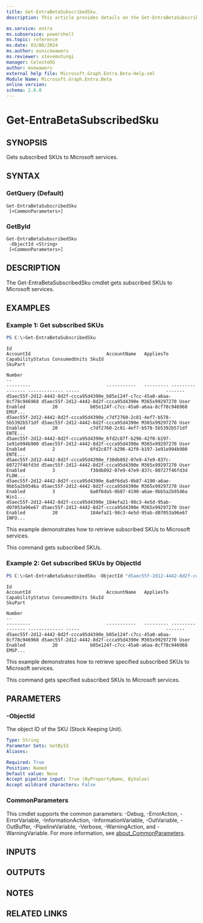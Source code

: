 ```yaml
---
title: Get-EntraBetaSubscribedSku.
description: This article provides details on the Get-EntraBetaSubscribedSku command.

ms.service: entra
ms.subservice: powershell
ms.topic: reference
ms.date: 03/08/2024
ms.author: eunicewaweru
ms.reviewer: stevemutungi
manager: CelesteDG
author: msewaweru
external help file: Microsoft.Graph.Entra.Beta-Help.xml
Module Name: Microsoft.Graph.Entra.Beta
online version:
schema: 2.0.0
---
```


# Get-EntraBetaSubscribedSku

## SYNOPSIS
Gets subscribed SKUs to Microsoft services.

## SYNTAX

### GetQuery (Default)
```
Get-EntraBetaSubscribedSku 
 [<CommonParameters>]
```

### GetById
```
Get-EntraBetaSubscribedSku 
 -ObjectId <String> 
 [<CommonParameters>]
```

## DESCRIPTION
The Get-EntraBetaSubscribedSku cmdlet gets subscribed SKUs to Microsoft services.

## EXAMPLES

### Example 1: Get subscribed SKUs
```powershell
PS C:\>Get-EntraBetaSubscribedSku
```
```
Id                                                                        AccountId                            AccountName   AppliesTo CapabilityStatus ConsumedUnits SkuId                                SkuPart
                                                                                                                                                                                                           Number
--                                                                        ---------                            -----------   --------- ---------------- ------------- -----                                -------
d5aec55f-2d12-4442-8d2f-ccca95d4390e_b05e124f-c7cc-45a0-a6aa-8cf78c946968 d5aec55f-2d12-4442-8d2f-ccca95d4390e M365x99297270 User      Enabled          20            b05e124f-c7cc-45a0-a6aa-8cf78c946968 EMSP...
d5aec55f-2d12-4442-8d2f-ccca95d4390e_c7df2760-2c81-4ef7-b578-5b5392b571df d5aec55f-2d12-4442-8d2f-ccca95d4390e M365x99297270 User      Enabled          20            c7df2760-2c81-4ef7-b578-5b5392b571df ENTE...
d5aec55f-2d12-4442-8d2f-ccca95d4390e_6fd2c87f-b296-42f0-b197-1e91e994b900 d5aec55f-2d12-4442-8d2f-ccca95d4390e M365x99297270 User      Enabled          2             6fd2c87f-b296-42f0-b197-1e91e994b900 ENTE...
d5aec55f-2d12-4442-8d2f-ccca95d4390e_f30db892-07e9-47e9-837c-80727f46fd3d d5aec55f-2d12-4442-8d2f-ccca95d4390e M365x99297270 User      Enabled          3             f30db892-07e9-47e9-837c-80727f46fd3d FLOW...
d5aec55f-2d12-4442-8d2f-ccca95d4390e_6a0f6da5-0b87-4190-a6ae-9bb5a2b9546a d5aec55f-2d12-4442-8d2f-ccca95d4390e M365x99297270 User      Enabled          3             6a0f6da5-0b87-4190-a6ae-9bb5a2b9546a Win1...
d5aec55f-2d12-4442-8d2f-ccca95d4390e_184efa21-98c3-4e5d-95ab-d07053a96e67 d5aec55f-2d12-4442-8d2f-ccca95d4390e M365x99297270 User      Enabled          20            184efa21-98c3-4e5d-95ab-d07053a96e67 INFO...
```

This example demonstrates how to retrieve subscribed SKUs to Microsoft services.  

This command gets subscribed SKUs.


### Example 2: Get subscribed SKUs by ObjectId
```powershell
PS C:\>Get-EntraBetaSubscribedSku -ObjectId "d5aec55f-2d12-4442-8d2f-ccca95d4390e_b05e124f-c7cc-45a0-a6aa-8cf78c946968"
```
```output
Id                                                                        AccountId                            AccountName   AppliesTo CapabilityStatus ConsumedUnits SkuId                                SkuPart
                                                                                                                                                                                                           Number
--                                                                        ---------                            -----------   --------- ---------------- ------------- -----                                -------
d5aec55f-2d12-4442-8d2f-ccca95d4390e_b05e124f-c7cc-45a0-a6aa-8cf78c946968 d5aec55f-2d12-4442-8d2f-ccca95d4390e M365x99297270 User      Enabled          20            b05e124f-c7cc-45a0-a6aa-8cf78c946968 EMSP...
```

This example demonstrates how to retrieve specified subscribed SKUs to Microsoft services.  

This command gets specified subscribed SKUs to Microsoft services.

## PARAMETERS

### -ObjectId
The object ID of the SKU (Stock Keeping Unit).

```yaml
Type: String
Parameter Sets: GetById
Aliases:

Required: True
Position: Named
Default value: None
Accept pipeline input: True (ByPropertyName, ByValue)
Accept wildcard characters: False
```

### CommonParameters
This cmdlet supports the common parameters: -Debug, -ErrorAction, -ErrorVariable, -InformationAction, -InformationVariable, -OutVariable, -OutBuffer, -PipelineVariable, -Verbose, -WarningAction, and -WarningVariable. For more information, see [about_CommonParameters](https://go.microsoft.com/fwlink/?LinkID=113216).

## INPUTS

## OUTPUTS

## NOTES

## RELATED LINKS
